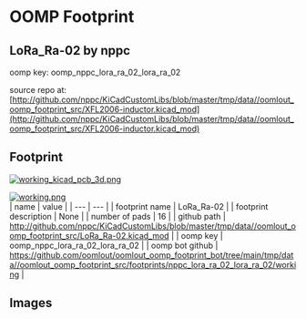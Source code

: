 # OOMP Footprint  
## LoRa_Ra-02  by nppc  
  
oomp key: oomp_nppc_lora_ra_02_lora_ra_02  
  
source repo at: [http://github.com/nppc/KiCadCustomLibs/blob/master/tmp/data//oomlout_oomp_footprint_src/XFL2006-inductor.kicad_mod](http://github.com/nppc/KiCadCustomLibs/blob/master/tmp/data//oomlout_oomp_footprint_src/XFL2006-inductor.kicad_mod)  
## Footprint  
  
[![working_kicad_pcb_3d.png](working_kicad_pcb_3d_600.png)](working_kicad_pcb_3d.png)  
  
[![working.png](working_600.png)](working.png)  
| name | value | 
| --- | --- | 
| footprint name | LoRa_Ra-02 | 
| footprint description | None | 
| number of pads | 16 | 
| github path | http://github.com/nppc/KiCadCustomLibs/blob/master/tmp/data//oomlout_oomp_footprint_src/LoRa_Ra-02.kicad_mod | 
| oomp key | oomp_nppc_lora_ra_02_lora_ra_02 | 
| oomp bot github | https://github.com/oomlout/oomlout_oomp_footprint_bot/tree/main/tmp/data//oomlout_oomp_footprint_src/footprints/nppc_lora_ra_02_lora_ra_02/working | 
## Images  
